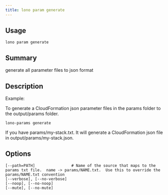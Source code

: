 ```yaml
---
title: lono param generate
---
```


## Usage

    lono param generate

## Summary

generate all parameter files to json format
## Description

Example:

To generate a CloudFormation json parameter files in the params folder to the output/params folder.

    lono-params generate

If you have params/my-stack.txt. It will generate a CloudFormation json file in output/params/my-stack.json.


## Options

```
[--path=PATH]                # Name of the source that maps to the params txt file.  name -> params/NAME.txt.  Use this to override the params/NAME.txt convention
[--verbose], [--no-verbose]  
[--noop], [--no-noop]        
[--mute], [--no-mute]        
```

